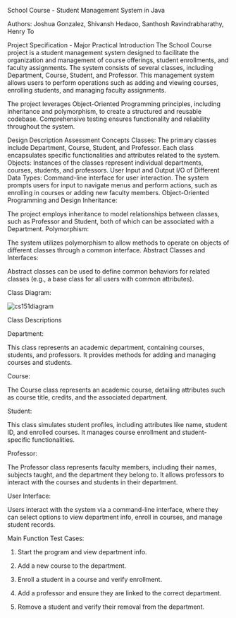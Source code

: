 School Course - Student Management System in Java

Authors: Joshua Gonzalez, Shivansh Hedaoo, Santhosh Ravindrabharathy, Henry To

Project Specification - Major Practical Introduction
The School Course project is a student management system designed to facilitate the organization and management of course offerings, student enrollments, and faculty assignments. The system consists of several classes, including Department, Course, Student, and Professor. This management system allows users to perform operations such as adding and viewing courses, enrolling students, and managing faculty assignments.

The project leverages Object-Oriented Programming principles, including inheritance and polymorphism, to create a structured and reusable codebase. Comprehensive testing ensures functionality and reliability throughout the system.

Design Description
Assessment Concepts
Classes: The primary classes include Department, Course, Student, and Professor. Each class encapsulates specific functionalities and attributes related to the system.
Objects: Instances of the classes represent individual departments, courses, students, and professors.
User Input and Output
I/O of Different Data Types:
Command-line interface for user interaction.
The system prompts users for input to navigate menus and perform actions, such as enrolling in courses or adding new faculty members.
Object-Oriented Programming and Design
Inheritance:

The project employs inheritance to model relationships between classes, such as Professor and Student, both of which can be associated with a Department.
Polymorphism:

The system utilizes polymorphism to allow methods to operate on objects of different classes through a common interface.
Abstract Classes and Interfaces:

Abstract classes can be used to define common behaviors for related classes (e.g., a base class for all users with common attributes).

Class Diagram:

![cs151diagram](https://github.com/user-attachments/assets/e3a2735e-984f-4f4c-8eee-a96b18aeabfe)

Class Descriptions


Department:

This class represents an academic department, containing courses, students, and professors. It provides methods for adding and managing courses and students.

Course:

The Course class represents an academic course, detailing attributes such as course title, credits, and the associated department.

Student:

This class simulates student profiles, including attributes like name, student ID, and enrolled courses. It manages course enrollment and student-specific functionalities.

Professor:

The Professor class represents faculty members, including their names, subjects taught, and the department they belong to. It allows professors to interact with the courses and students in their department.

User Interface:

Users interact with the system via a command-line interface, where they can select options to view department info, enroll in courses, and manage student records.


Main Function Test Cases:

1. Start the program and view department info.

2. Add a new course to the department.

3. Enroll a student in a course and verify enrollment.

4. Add a professor and ensure they are linked to the correct department.

5. Remove a student and verify their removal from the department.

